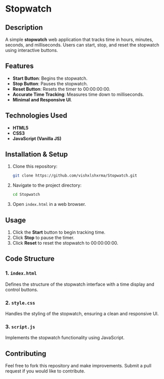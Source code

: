 # Stopwatch

## Description
A simple **stopwatch** web application that tracks time in hours, minutes, seconds, and milliseconds. Users can start, stop, and reset the stopwatch using interactive buttons.

## Features
- **Start Button**: Begins the stopwatch.
- **Stop Button**: Pauses the stopwatch.
- **Reset Button**: Resets the timer to 00:00:00:00.
- **Accurate Time Tracking**: Measures time down to milliseconds.
- **Minimal and Responsive UI**.

## Technologies Used
- **HTML5**
- **CSS3**
- **JavaScript (Vanilla JS)**

## Installation & Setup
1. Clone this repository:
   ```bash
   git clone https://github.com/vishxlshxrma/Stopwatch.git
   ```
2. Navigate to the project directory:
   ```bash
   cd Stopwatch
   ```
3. Open `index.html` in a web browser.

## Usage
1. Click the **Start** button to begin tracking time.
2. Click **Stop** to pause the timer.
3. Click **Reset** to reset the stopwatch to 00:00:00:00.

## Code Structure
### 1. `index.html`
Defines the structure of the stopwatch interface with a time display and control buttons.

### 2. `style.css`
Handles the styling of the stopwatch, ensuring a clean and responsive UI.

### 3. `script.js`
Implements the stopwatch functionality using JavaScript.

## Contributing
Feel free to fork this repository and make improvements. Submit a pull request if you would like to contribute.